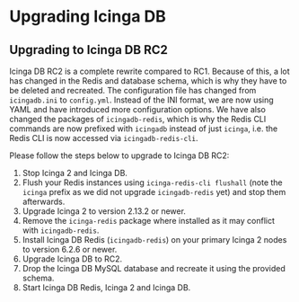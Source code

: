 # Upgrading Icinga DB <a id="upgrading"></a>

## Upgrading to Icinga DB RC2

Icinga DB RC2 is a complete rewrite compared to RC1. Because of this, a lot has changed in the Redis and database
schema, which is why they have to be deleted and recreated. The configuration file has changed from `icingadb.ini`
to `config.yml`. Instead of the INI format, we are now using YAML and have introduced more configuration options. We
have also changed the packages of `icingadb-redis`, which is why the Redis CLI commands are now prefixed with `icingadb`
instead of just `icinga`, i.e. the Redis CLI is now accessed via `icingadb-redis-cli`.

Please follow the steps below to upgrade to Icinga DB RC2:

1. Stop Icinga 2 and Icinga DB.
2. Flush your Redis instances using `icinga-redis-cli flushall` (note the `icinga` prefix as we did not
   upgrade `icingadb-redis` yet) and stop them afterwards.
3. Upgrade Icinga 2 to version 2.13.2 or newer.
4. Remove the `icinga-redis` package where installed as it may conflict with `icingadb-redis`.
5. Install Icinga DB Redis (`icingadb-redis`) on your primary Icinga 2 nodes to version 6.2.6 or newer.
6. Upgrade Icinga DB to RC2.
7. Drop the Icinga DB MySQL database and recreate it using the provided schema.
8. Start Icinga DB Redis, Icinga 2 and Icinga DB.
